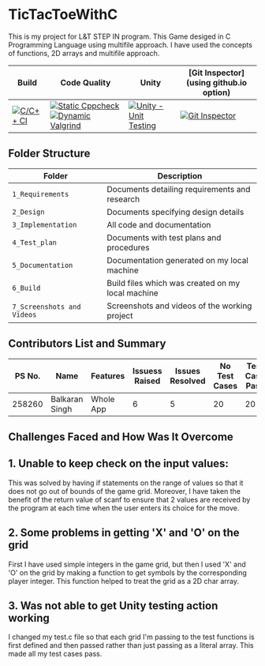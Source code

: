 # TicTacToeWithC
This is my project for L&amp;T STEP IN program. This Game desiged in C Programming Language using multifile approach. I have used the concepts of functions, 2D arrays and multifile approach.




Build | Code Quality | Unity | [Git Inspector](using github.io option)
------|----------|-------|--------------
[![C/C++ CI](https://github.com/bmaan99/TicTacToeWithC/actions/workflows/c-cpp.yml/badge.svg)](https://github.com/bmaan99/TicTacToeWithC/actions/workflows/c-cpp.yml) | [![Static Cppcheck](https://github.com/bmaan99/TicTacToeWithC/actions/workflows/cppcheck.yml/badge.svg)](https://github.com/bmaan99/TicTacToeWithC/actions/workflows/cppcheck.yml) [![Dynamic Valgrind](https://github.com/bmaan99/TicTacToeWithC/actions/workflows/CodeQuality_Dynamic.yml/badge.svg)](https://github.com/bmaan99/TicTacToeWithC/actions/workflows/CodeQuality_Dynamic.yml)| [![Unity - Unit Testing](https://github.com/bmaan99/TicTacToeWithC/actions/workflows/unity.yml/badge.svg)](https://github.com/bmaan99/TicTacToeWithC/actions/workflows/unity.yml)| [![Git Inspector](https://github.com/bmaan99/TicTacToeWithC/actions/workflows/gitinspector.yml/badge.svg)](https://github.com/bmaan99/TicTacToeWithC/actions/workflows/gitinspector.yml)


## Folder Structure
Folder             | Description
-------------------| -----------------------------------------
`1_Requirements`   | Documents detailing requirements and research
`2_Design`         | Documents specifying design details
`3_Implementation` | All code and documentation
`4_Test_plan`      | Documents with test plans and procedures
`5_Documentation`  | Documentation generated on my local machine 
`6_Build`          | Build files which was created on my local machine
`7_Screenshots and Videos`| Screenshots and videos of the working project

## Contributors List and Summary

PS No. |  Name   |    Features    | Issuess Raised |Issues Resolved|No Test Cases|Test Case Pass
-------|---------|----------------|----------------|---------------|-------------|--------------
258260 | Balkaran Singh  | Whole App    | 6     | 5   | 20   | 20     
## Challenges Faced and How Was It Overcome

## 1. Unable to keep check on the input values:
This was solved by having if statements on the range of values so that it does not go out of bounds of the game grid. Moreover, I have taken the benefit of the return value of scanf to ensure that 2 values are received by the program at each time when the user enters its choice for the move.

## 2. Some problems in getting 'X' and 'O' on the grid
First I have used simple integers in the game grid, but then I used 'X' and 'O' on the grid by making a function to get symbols by the corresponding player integer. This function helped to treat the grid as a 2D char array.

## 3. Was not able to get Unity testing action working
I changed my test.c file so that each grid I'm passing to the test functions is first defined and then passed rather than just passing as a literal array. This made all my test cases pass.
